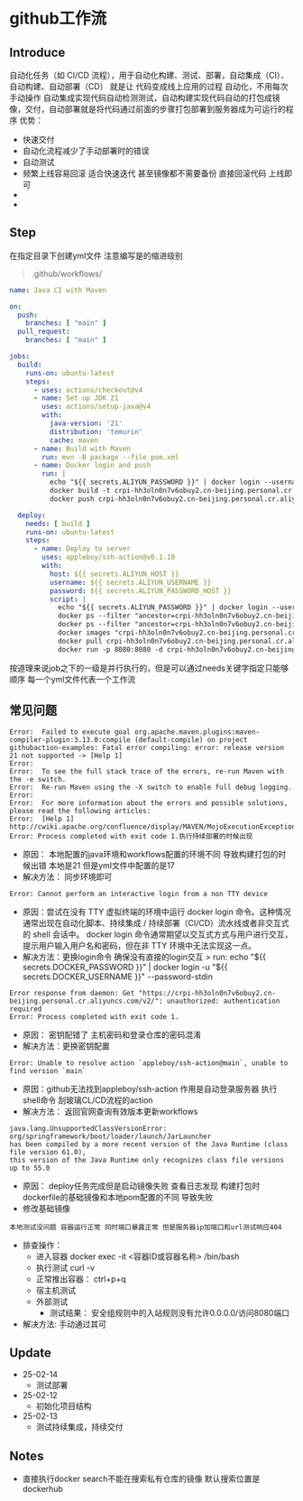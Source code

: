 # github工作流
## Introduce
自动化任务（如 CI/CD 流程），用于自动化构建、测试、部署，自动集成（CI）、自动构建、自动部署（CD） 就是让 代码变成线上应用的过程 自动化，不用每次手动操作
自动集成实现代码自动检测测试，自动构建实现代码自动的打包成镜像，交付，自动部署就是将代码通过前面的步骤打包部署到服务器成为可运行的程序
优势：
- 快速交付
- 自动化流程减少了手动部署时的错误
- 自动测试
- 频繁上线容易回滚 适合快速迭代 甚至镜像都不需要备份 直接回滚代码 上线即可
- 
- 

## Step

在指定目录下创建yml文件 注意编写是的缩进级别

> .github/workflows/

```yaml
name: Java CI with Maven

on:
  push:
    branches: [ "main" ]
  pull_request:
    branches: [ "main" ]

jobs:
  build:
    runs-on: ubuntu-latest
    steps:
      - uses: actions/checkout@v4
      - name: Set up JDK 21
        uses: actions/setup-java@v4
        with:
          java-version: '21'
          distribution: 'temurin'
          cache: maven
      - name: Build with Maven
        run: mvn -B package --file pom.xml
      - name: Docker login and push
        run: |
          echo "${{ secrets.ALIYUN_PASSWORD }}" | docker login --username="${{ secrets.ALIYUN_USER }}" crpi-hh3oln0n7v6obuy2.cn-beijing.personal.cr.aliyuncs.com --password-stdin
          docker build -t crpi-hh3oln0n7v6obuy2.cn-beijing.personal.cr.aliyuncs.com/${{ secrets.ALIYUN_REPOSITORY }} .
          docker push crpi-hh3oln0n7v6obuy2.cn-beijing.personal.cr.aliyuncs.com/${{ secrets.ALIYUN_REPOSITORY }}

  deploy:
    needs: [ build ]
    runs-on: ubuntu-latest
    steps:
      - name: Deploy to server
        uses: appleboy/ssh-action@v0.1.10
        with:
          host: ${{ secrets.ALIYUN_HOST }}
          username: ${{ secrets.ALIYUN_USERNAME }}
          password: ${{ secrets.ALIYUN_PASSWORD_HOST }}
          script: |
            echo "${{ secrets.ALIYUN_PASSWORD }}" | docker login --username="${{ secrets.ALIYUN_USER }}" crpi-hh3oln0n7v6obuy2.cn-beijing.personal.cr.aliyuncs.com --password-stdin
            docker ps --filter "ancestor=crpi-hh3oln0n7v6obuy2.cn-beijing.personal.cr.aliyuncs.com/${{ secrets.ALIYUN_REPOSITORY }}" -q | xargs -r docker stop
            docker ps --filter "ancestor=crpi-hh3oln0n7v6obuy2.cn-beijing.personal.cr.aliyuncs.com/${{ secrets.ALIYUN_REPOSITORY }}" -q | xargs -r docker rm -v
            docker images "crpi-hh3oln0n7v6obuy2.cn-beijing.personal.cr.aliyuncs.com/${{ secrets.ALIYUN_REPOSITORY }}" -q | xargs -r docker rmi -f
            docker pull crpi-hh3oln0n7v6obuy2.cn-beijing.personal.cr.aliyuncs.com/${{ secrets.ALIYUN_REPOSITORY }}
            docker run -p 8080:8080 -d crpi-hh3oln0n7v6obuy2.cn-beijing.personal.cr.aliyuncs.com/${{ secrets.ALIYUN_REPOSITORY }}
```


按道理来说job之下的一级是并行执行的，但是可以通过needs关键字指定只能够顺序
每一个yml文件代表一个工作流


## 常见问题
```
Error:  Failed to execute goal org.apache.maven.plugins:maven-compiler-plugin:3.13.0:compile (default-compile) on project githubaction-examples: Fatal error compiling: error: release version 21 not supported -> [Help 1]
Error:  
Error:  To see the full stack trace of the errors, re-run Maven with the -e switch.
Error:  Re-run Maven using the -X switch to enable full debug logging.
Error:  
Error:  For more information about the errors and possible solutions, please read the following articles:
Error:  [Help 1] http://cwiki.apache.org/confluence/display/MAVEN/MojoExecutionException
Error: Process completed with exit code 1.执行持续部署的时候出现
```
- 原因： 本地配置的java环境和workflows配置的环境不同 导致构建打包的时候出错 本地是21 但是yml文件中配置的是17
- 解决方法： 同步环境即可



```
Error: Cannot perform an interactive login from a non TTY device
```

- 原因：尝试在没有 TTY 虚拟终端的环境中运行 docker login 命令。这种情况通常出现在自动化脚本、持续集成 / 持续部署（CI/CD）流水线或者非交互式的 shell 会话中。
docker login 命令通常期望以交互式方式与用户进行交互，提示用户输入用户名和密码，但在非 TTY 环境中无法实现这一点。
- 解决方法：更换login命令 确保没有直接的login交互 >  run: echo "${{ secrets.DOCKER_PASSWORD }}" | docker login -u "${{ secrets.DOCKER_USERNAME }}" --password-stdin

```
Error response from daemon: Get "https://crpi-hh3oln0n7v6obuy2.cn-beijing.personal.cr.aliyuncs.com/v2/": unauthorized: authentication required
Error: Process completed with exit code 1.
```
- 原因： 密钥配错了 主机密码和登录仓库的密码混淆
- 解决方法：更换密钥配置


```
Error: Unable to resolve action `appleboy/ssh-action@main`, unable to find version `main`
```

- 原因：github无法找到appleboy/ssh-action 作用是自动登录服务器 执行shell命令 刮玻璃CL/CD流程的action
- 解决方法： 返回官网查询有效版本更新workflows

```
java.lang.UnsupportedClassVersionError: org/springframework/boot/loader/launch/JarLauncher
has been compiled by a more recent version of the Java Runtime (class file version 61.0),
this version of the Java Runtime only recognizes class file versions up to 55.0
```

- 原因： deploy任务完成但是启动镜像失败 查看日志发现 构建打包时 dockerfile的基础镜像和本地pom配置的不同 导致失败
- 修改基础镜像

```
本地测试没问题 容器运行正常 同时端口暴露正常 但是服务器ip加端口和url测试响应404
```

- 排查操作：
  - 进入容器 docker exec -it <容器ID或容器名称> /bin/bash
  - 执行测试 curl -v 
  - 正常推出容器： ctrl+p+q 
  - 宿主机测试
  - 外部测试
    - 测试结果： 安全组规则中的入站规则没有允许0.0.0.0/访问8080端口 
- 解决方法: 手动通过其可
  
## Update

- 25-02-14
  - 测试部署
- 25-02-12
  - 初始化项目结构
- 25-02-13
  - 测试持续集成，持续交付


## Notes

- 直接执行docker search不能在搜索私有仓库的镜像 默认搜索位置是dockerhub